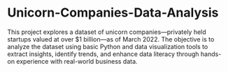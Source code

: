 # Unicorn-Companies-Data-Analysis
This project explores a dataset of unicorn companies—privately held startups valued at over $1 billion—as of March 2022. The objective is to analyze the dataset using basic Python and data visualization tools to extract insights, identify trends, and enhance data literacy through hands-on experience with real-world business data.
